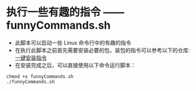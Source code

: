 # 执行一些有趣的指令 —— funnyCommands.sh
- 此脚本可以启动一些 Linux 命令行中的有趣的指令  
- 在执行此脚本之前首先需要安装必要的包，装包的指令可以参考以下的仓库:  
[一键安装指令](https://github.com/HOLLYwyh/Linux-Funny-Commands.git)
- 在安装完成之后，可以直接使用以下命令运行脚本：  
```shell
chmod +x funnyCommands.sh
./funnyCommands.sh
```

